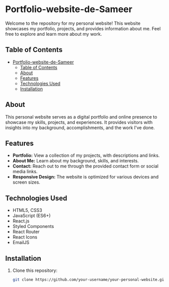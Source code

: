# Portfolio-website-de-Sameer

Welcome to the repository for my personal website! This website showcases my portfolio, projects, and provides information about me. Feel free to explore and learn more about my work.


## Table of Contents

- [Portfolio-website-de-Sameer](#portfolio-website-de-sameer)
  - [Table of Contents](#table-of-contents)
  - [About](#about)
  - [Features](#features)
  - [Technologies Used](#technologies-used)
  - [Installation](#installation)

## About

This personal website serves as a digital portfolio and online presence to showcase my skills, projects, and experiences. It provides visitors with insights into my background, accomplishments, and the work I've done.

## Features

- **Portfolio:** View a collection of my projects, with descriptions and links.
- **About Me:** Learn about my background, skills, and interests.
- **Contact:** Reach out to me through the provided contact form or social media links.
- **Responsive Design:** The website is optimized for various devices and screen sizes.

## Technologies Used

- HTML5, CSS3
- JavaScript (ES6+)
- React.js
- Styled Components
- React Router
- React Icons
- EmailJS

## Installation

1. Clone this repository:
   ```sh
   git clone https://github.com/your-username/your-personal-website.git
